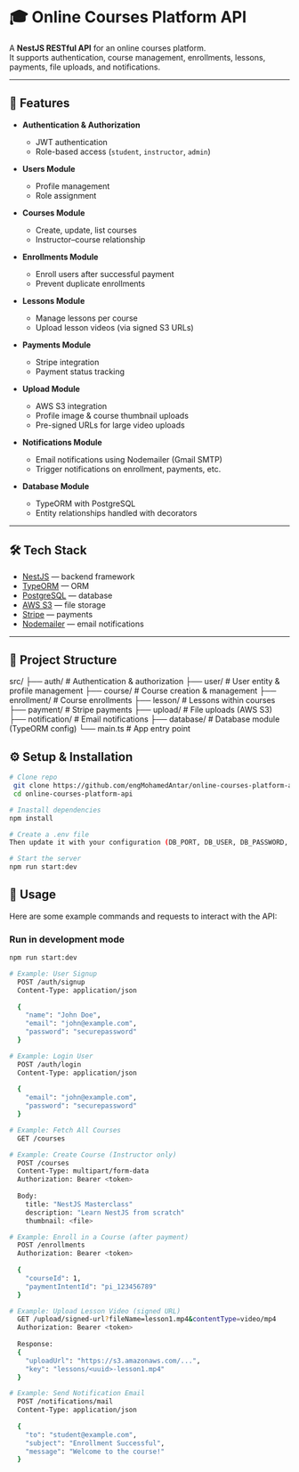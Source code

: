 # 🎓 Online Courses Platform API

A **NestJS RESTful API** for an online courses platform.  
It supports authentication, course management, enrollments, lessons, payments, file uploads, and notifications.

---

## 🚀 Features

- **Authentication & Authorization**  
  - JWT authentication  
  - Role-based access (`student`, `instructor`, `admin`)  

- **Users Module**  
  - Profile management  
  - Role assignment  

- **Courses Module**  
  - Create, update, list courses  
  - Instructor–course relationship  

- **Enrollments Module**  
  - Enroll users after successful payment  
  - Prevent duplicate enrollments  

- **Lessons Module**  
  - Manage lessons per course  
  - Upload lesson videos (via signed S3 URLs)  

- **Payments Module**  
  - Stripe integration  
  - Payment status tracking  

- **Upload Module**  
  - AWS S3 integration  
  - Profile image & course thumbnail uploads  
  - Pre-signed URLs for large video uploads  

- **Notifications Module**  
  - Email notifications using Nodemailer (Gmail SMTP)  
  - Trigger notifications on enrollment, payments, etc.  

- **Database Module**  
  - TypeORM with PostgreSQL  
  - Entity relationships handled with decorators  

---

## 🛠️ Tech Stack

- [NestJS](https://nestjs.com/) — backend framework  
- [TypeORM](https://typeorm.io/) — ORM  
- [PostgreSQL](https://www.postgresql.org/) — database  
- [AWS S3](https://aws.amazon.com/s3/) — file storage  
- [Stripe](https://stripe.com/) — payments  
- [Nodemailer](https://nodemailer.com/) — email notifications  

---

## 📂 Project Structure

src/
├── auth/ # Authentication & authorization
├── user/ # User entity & profile management
├── course/ # Course creation & management
├── enrollment/ # Course enrollments
├── lesson/ # Lessons within courses
├── payment/ # Stripe payments
├── upload/ # File uploads (AWS S3)
├── notification/ # Email notifications
├── database/ # Database module (TypeORM config)
└── main.ts # App entry point

## ⚙️ Setup & Installation
  ```bash
# Clone repo
   git clone https://github.com/engMohamedAntar/online-courses-platform-api.git
   cd online-courses-platform-api

# Inastall dependencies
  npm install

# Create a .env file
  Then update it with your configuration (DB_PORT, DB_USER, DB_PASSWORD, etc...)

# Start the server
  npm run start:dev

```
## 🧪 Usage

Here are some example commands and requests to interact with the API:

### Run in development mode
```bash
npm run start:dev

# Example: User Signup
  POST /auth/signup
  Content-Type: application/json
  
  {
    "name": "John Doe",
    "email": "john@example.com",
    "password": "securepassword"
  }

# Example: Login User
  POST /auth/login
  Content-Type: application/json
  
  {
    "email": "john@example.com",
    "password": "securepassword"
  }

# Example: Fetch All Courses
  GET /courses

# Example: Create Course (Instructor only)
  POST /courses
  Content-Type: multipart/form-data
  Authorization: Bearer <token>
  
  Body:
    title: "NestJS Masterclass"
    description: "Learn NestJS from scratch"
    thumbnail: <file>

# Example: Enroll in a Course (after payment)
  POST /enrollments
  Authorization: Bearer <token>
  
  {
    "courseId": 1,
    "paymentIntentId": "pi_123456789"
  }

# Example: Upload Lesson Video (signed URL)
  GET /upload/signed-url?fileName=lesson1.mp4&contentType=video/mp4
  Authorization: Bearer <token>
  
  Response:
  {
    "uploadUrl": "https://s3.amazonaws.com/...",
    "key": "lessons/<uuid>-lesson1.mp4"
  }

# Example: Send Notification Email
  POST /notifications/mail
  Content-Type: application/json
  
  {
    "to": "student@example.com",
    "subject": "Enrollment Successful",
    "message": "Welcome to the course!"
  }
   
```

